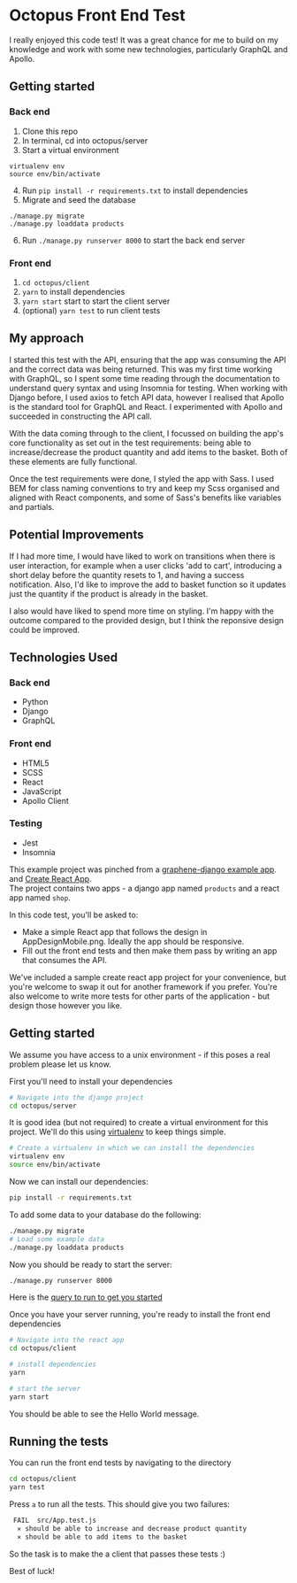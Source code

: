 # Octopus Front End Test

I really enjoyed this code test! It was a great chance for me to build on my knowledge and work with some new technologies, particularly GraphQL and Apollo.

## Getting started

### Back end

1. Clone this repo
2. In terminal, cd into octopus/server
3. Start a virtual environment

```
virtualenv env
source env/bin/activate
```

4. Run `pip install -r requirements.txt` to install dependencies
5. Migrate and seed the database

```
./manage.py migrate
./manage.py loaddata products
```

6. Run `./manage.py runserver 8000` to start the back end server

### Front end

1. `cd octopus/client`
2. `yarn` to install dependencies
3. `yarn start` start to start the client server
4. (optional) `yarn test` to run client tests

## My approach

I started this test with the API, ensuring that the app was consuming the API and the correct data was being returned. This was my first time working with GraphQL, so I spent some time reading through the documentation to understand query syntax and using Insomnia for testing. When working with Django before, I used axios to fetch API data, however I realised that Apollo is the standard tool for GraphQL and React. I experimented with Apollo and succeeded in constructing the API call.

With the data coming through to the client, I focussed on building the app's core functionality as set out in the test requirements: being able to increase/decrease the product quantity and add items to the basket. Both of these elements are fully functional.

Once the test requirements were done, I styled the app with Sass. I used BEM for class naming conventions to try and keep my Scss organised and aligned with React components, and some of Sass's benefits like variables and partials.

## Potential Improvements

If I had more time, I would have liked to work on transitions when there is user interaction, for example when a user clicks 'add to cart', introducing a short delay before the quantity resets to 1, and having a success notification. Also, I'd like to improve the add to basket function so it updates just the quantity if the product is already in the basket.

I also would have liked to spend more time on styling. I'm happy with the outcome compared to the provided design, but I think the reponsive design could be improved.

## Technologies Used

### Back end

- Python
- Django
- GraphQL

### Front end

- HTML5
- SCSS
- React
- JavaScript
- Apollo Client

### Testing

- Jest
- Insomnia

This example project was pinched from a
[graphene-django example app](https://github.com/graphql-python/graphene-django/tree/master/server/app).
and [Create React App](https://create-react-app.dev/docs/getting-started/).  
The project contains two apps - a django app named `products` and a react app
named `shop`.

In this code test, you'll be asked to:

- Make a simple React app that follows the design in AppDesignMobile.png. Ideally the app should be responsive.
- Fill out the front end tests and then make them pass by writing an app that consumes the API.

We've included a sample create react app project for your convenience, but you're welcome to swap
it out for another framework if you prefer. You're also welcome to write more tests for other
parts of the application - but design those however you like.

## Getting started

We assume you have access to a unix environment - if this poses a real problem please let us know.

First you'll need to install your dependencies

```bash
# Navigate into the django project
cd octopus/server
```

It is good idea (but not required) to create a virtual environment
for this project. We'll do this using
[virtualenv](http://docs.python-guide.org/en/latest/dev/virtualenvs/)
to keep things simple.

```bash
# Create a virtualenv in which we can install the dependencies
virtualenv env
source env/bin/activate
```

Now we can install our dependencies:

```bash
pip install -r requirements.txt
```

To add some data to your database do the following:

```bash
./manage.py migrate
# Load some example data
./manage.py loaddata products
```

Now you should be ready to start the server:

```bash
./manage.py runserver 8000
```

Here is the [query to run to get you started](<http://127.0.0.1:8000/graphql#operationName=getProductById&query=query%20getProductById%20%7B%0A%20%20product(productId%3A%201)%20%7B%0A%20%20%20%20id%0A%20%20%20%20name%0A%20%20%20%20power%0A%20%20%20%20description%0A%20%20%20%20price%0A%20%20%20%20quantity%0A%20%20%20%20brand%0A%20%20%20%20weight%0A%20%20%20%20height%0A%20%20%20%20width%0A%20%20%20%20length%0A%20%20%20%20modelCode%0A%20%20%20%20colour%0A%20%20%20%20imgUrl%0A%20%20%7D%0A%7D%0A>)

Once you have your server running, you're ready to install the front end dependencies

```bash
# Navigate into the react app
cd octopus/client

# install dependencies
yarn

# start the server
yarn start
```

You should be able to see the Hello World message.

## Running the tests

You can run the front end tests by navigating to the directory

```bash
cd octopus/client
yarn test
```

Press `a` to run all the tests. This should give you two failures:

```bash
 FAIL  src/App.test.js
  ✕ should be able to increase and decrease product quantity
  ✕ should be able to add items to the basket
```

So the task is to make the a client that passes these tests :)

Best of luck!
